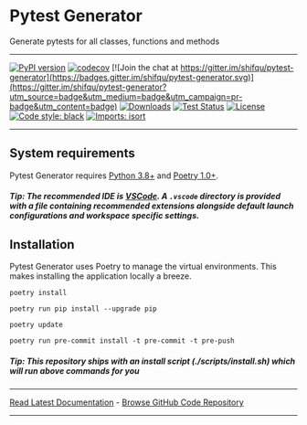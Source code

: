 # Pytest Generator
Generate pytests for all classes, functions and methods

---

[![PyPI version](https://badge.fury.io/py/pytest-generator.svg)](http://badge.fury.io/py/pytest-generator)
[![codecov](https://codecov.io/gh/shifqu/pytest-generator/branch/master/graph/badge.svg)](https://codecov.io/gh/shifqu/pytest-generator)
[![Join the chat at https://gitter.im/shifqu/pytest-generator](https://badges.gitter.im/shifqu/pytest-generator.svg)](https://gitter.im/shifqu/pytest-generator?utm_source=badge&utm_medium=badge&utm_campaign=pr-badge&utm_content=badge)
[![Downloads](https://pepy.tech/badge/pytest-generator)](https://pepy.tech/project/pytest-generator)
[![Test Status](https://github.com/shifqu/pytest-generator/workflows/Test/badge.svg?branch=develop)](https://github.com/shifqu/pytest-generator/actions?query=workflow%3ATest)
[![License](https://img.shields.io/github/license/mashape/apistatus.svg)](https://pypi.python.org/pypi/pytest-generator/)
[![Code style: black](https://img.shields.io/badge/code%20style-black-000000.svg)](https://github.com/psf/black)
[![Imports: isort](https://img.shields.io/badge/%20imports-isort-%231674b1?style=flat)](https://pycqa.github.io/isort/)

---
## System requirements
Pytest Generator requires [Python 3.8+](https://www.python.org/downloads/) and [Poetry 1.0+](https://python-poetry.org/docs/).

##### Tip: The recommended IDE is [VSCode](https://code.visualstudio.com/). A `.vscode` directory is provided with a file containing recommended extensions alongside default launch configurations and workspace specific settings.

## Installation
Pytest Generator uses Poetry to manage the virtual environments. This makes installing the application locally a breeze.  

`poetry install`

`poetry run pip install --upgrade pip`

`poetry update`

`poetry run pre-commit install -t pre-commit -t pre-push`

##### Tip: This repository ships with an install script (./scripts/install.sh) which will run above commands for you

---
[Read Latest Documentation](https://shifqu.github.io/pytest-generator/) - [Browse GitHub Code Repository](https://github.com/shifqu/pytest-generator/)

---
